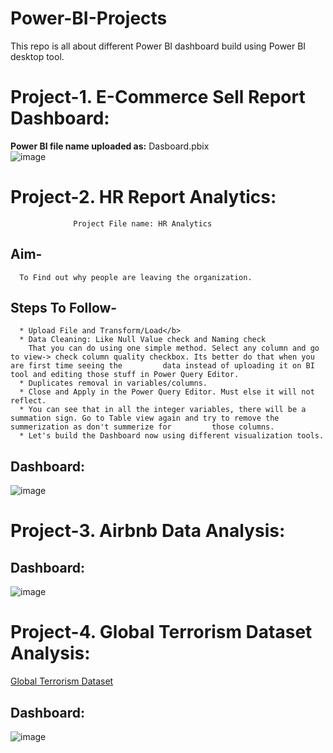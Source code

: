 # Power-BI-Projects
This repo is all about different Power BI dashboard build using Power BI desktop tool.

# **Project-1. E-Commerce Sell Report Dashboard:**

<b> Power BI file name uploaded as:</b> Dasboard.pbix<br>
![image](https://user-images.githubusercontent.com/8182816/225306819-9d7cc35c-923d-4f41-8b81-1be5f42a849b.png)

# **Project-2. HR Report Analytics:**<br>
                  Project File name: HR Analytics 

## **Aim-** <br>
      To Find out why people are leaving the organization.
## **Steps To Follow-**<br>
      * Upload File and Transform/Load</b>
      * Data Cleaning: Like Null Value check and Naming check
        That you can do using one simple method. Select any column and go to view-> check column quality checkbox. Its better do that when you are first time seeing the         data instead of uploading it on BI tool and editing those stuff in Power Query Editor.
      * Duplicates removal in variables/columns.
      * Close and Apply in the Power Query Editor. Must else it will not reflect.
      * You can see that in all the integer variables, there will be a summation sign. Go to Table view again and try to remove the summerization as don't summerize for         those columns.
      * Let's build the Dashboard now using different visualization tools.
## **Dashboard:**<br>
![image](https://user-images.githubusercontent.com/8182816/233355890-af2e5ed0-a1f7-4071-bf8e-a412593f3c37.png)


# **Project-3. Airbnb Data Analysis:**<br>

## **Dashboard:**<br>

![image](https://user-images.githubusercontent.com/8182816/233637421-50c7dbeb-4139-4019-8d65-7bdac387a65d.png)


# **Project-4. Global Terrorism Dataset Analysis:**<br>

[Global Terrorism Dataset](https://www.kaggle.com/datasets/ramakrushnamohapatra/global-terrorism-dataset)

## **Dashboard:**<br>

![image](https://user-images.githubusercontent.com/8182816/234980205-86d9b498-1ef0-4b3e-a913-6a470f254b7a.png)
